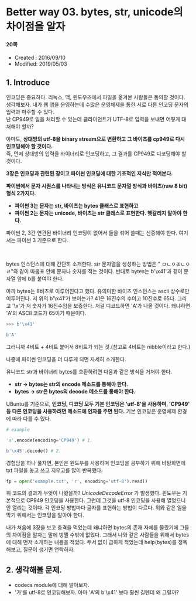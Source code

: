 # Better way 03. bytes, str, unicode의 차이점을 알자

#### 20쪽

* Created : 2016/09/10  
* Modified: 2019/05/03  


## 1. Introduce

인코딩은 중요하다. 리눅스, 맥, 윈도우즈에서 파일을 옮겨본 사람들은 동의할 것이다.  
생각해보자. 내가 웹 앱을 운영하는데 수많은 운영체제을 통한 서로 다른 인코딩 문자의 입력과 마주할 수 있다.  
난 CP949로 일을 처리할 수 있는데 클라이언트가 UTF-8로 입력을 보내면 어떻게 대처해야 할까?  

아마도, **상대방의 utf-8을 binary stream으로 변환하고 그 바이츠를 cp949로 다시 인코딩해야 할 것이다.**  
즉, 먼저 상대방의 입력을 바이너리로 인코딩하고, 그 결과를 CP949로 디코딩해야 할 것이다.

**3장은 인코딩과 관련된 장이고 파이썬 인코딩에 대한 기초적인 지식만 적어본다.**


**파이썬에서 문자 시퀀스를 나타내는 방식은 유니코드 문자열 방식과 바이츠(raw 8 bit) 형식 2가지다.**

* **파이썬 3는 문자는 str, 바이츠는 bytes 클래스로 표현하고**
* **파이썬 2는 문자는 unicode, 바이츠는 str 클래스로 표현한다. 헷갈리지 말아야 한다.**

파이썬 2, 3간 연관된 바이너리 인코딩이 없어서 둘을 섞어 쓸때는 신중해야 한다. 여기서는 파이썬 3 기준으로 한다.

<br>

bytes 인스턴스에 대해 간단히 소개한다.
str 문자열을 생성하는 방법은 " ㅁㄴㅇㄻㄴㅇㄹ"와 같이 따옴표 안에 문자나 숫자를 적는 것이다.
반대로 bytes는 b'\x41'과 같이 문자열 앞에 b를 붙여야 한다.  

아까 bytes는 8비츠로 이루어진다고 했다. 유의미한 바이츠 인스턴스는 ascii 상수로만 이루어진다.
저 위의 b'\x41'가 보이는가? 41은 16진수의 수이고 10진수로 65다.
그리고 '\x'가 저 숫자가 16진수임을 보증한다. 저걸 디코드하면 'A'가 나올 것이다. 왜냐하면 'A'의 ASCII
코드가 65이기 때문이다.

```python
>>> b'\x41'

b'A'
```

그러니까 4비트 + 4비트 붙어서 8비트가 되는 것.(참고로 4비트는 nibble이라고 한다.)

나중에 파이썬 인코딩을 더 다루게 되면 자세히 소개한다.

유니코드 str과 바이너리 bytes를 호환하려면 다음과 같은 방식을 거쳐야 한다.

* **str -> bytes는 str의 encode 메소드를 통해야 한다.**
* **bytes -> str은 bytes의 decode 메소드를 통해야 한다.**

UBuntu를 기준으로, **인코딩, 디코딩 모두 기본 인코딩은 'utf-8'을 사용하며, 'CP949' 등 다른 인코딩을 사용하려면
메소드에 인자를 주면 된다.** 기본 인코딩은 운영체제 환경에 따라 다를 수 있다.


```python
# example

'a'.encode(encoding='CP949') # 1.

b'\x45'.decode() # 2.
```


경험담을 하나 풀자면, 본인은 윈도우를 사용하며 인코딩을 공부하기 위해 바탕화면에 txt 파일을 놓고 쓰고 지우고를 많이 반복했다.

```python
fp = open('example.txt', 'r', encoding='utf-8').read()
```


위 코드의 결과가 무엇이 나왔을까? _UnicodeDecodeError_ 가 발생했다. 윈도우는 기본적으로 CP949 인코딩을 사용한다.
그런데 그것을 utf-8 인코딩을 사용해 열었으니 안 열리는 것이다. 각 인코딩 방법마다 글자를 표현하는 방법이 다르다. 위와 같은 일을 막기 위해서는 인코딩을 알아야 한다.

내가 처음에 3장을 보고 충격을 먹었는데 왜냐하면 bytes의 존재 자체를 몰랐기에 그들의 차이점을 알자는 말에 벙찔 수밖에 없었다. 그래서 나와 같은 사람들을 위해서 bytes에 대해 먼저 소개하는 내용을 적었다. 두서 없이 급하게 적었는데 help(bytes)를 정독해보고, 질문이 생기면 연락하자.



## 2. 생각해볼 문제.

* codecs module에 대해 알아보자.
* '가'를 utf-8로 인코딩해보자. 아마 'A'의 b'\x41' 보다 훨씬 길텐데 왜 그럴까?
